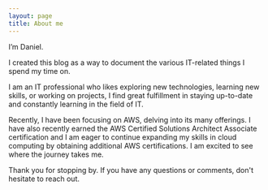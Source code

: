 ```yaml
---
layout: page
title: About me
---
```

I’m Daniel.

I created this blog as a way to document the various IT-related things I spend my time on.

I am an IT professional who likes exploring new technologies, learning new skills, or working on projects, I find great fulfillment in staying up-to-date and constantly learning in the field of IT. 

Recently, I have been focusing on AWS, delving into its many offerings. I have also recently earned the AWS Certified Solutions Architect Associate certification and  I am eager to continue expanding my skills in cloud computing by obtaining additional AWS certifications. I am excited to see where the journey takes me.

Thank you for stopping by. If you have any questions or comments, don't hesitate to reach out.
